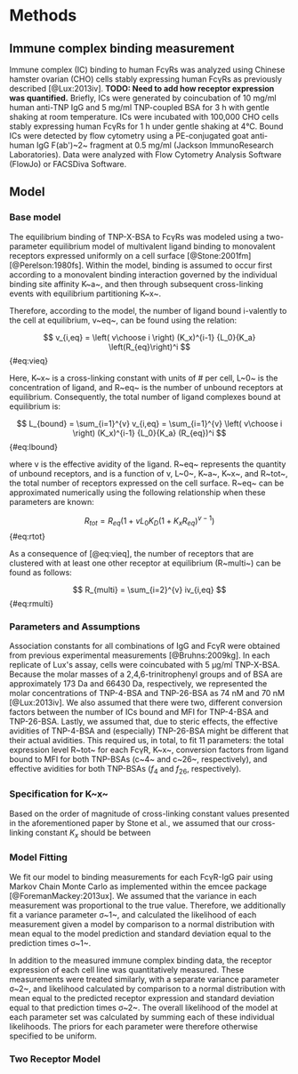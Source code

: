 # Methods

## Immune complex binding measurement

Immune complex (IC) binding to human FcγRs was analyzed using Chinese hamster ovarian (CHO) cells stably expressing human FcγRs as previously described [@Lux:2013iv]. **TODO: Need to add how receptor expression was quantified.** Briefly, ICs were generated by coincubation of 10 mg/ml human anti-TNP IgG and 5 mg/ml TNP-coupled BSA for 3 h with gentle shaking at room temperature. ICs were incubated with 100,000 CHO cells stably expressing human FcγRs for 1 h under gentle shaking at 4℃. Bound ICs were detected by flow cytometry using a PE-conjugated goat anti-human IgG F(ab')~2~ fragment at 0.5 mg/ml (Jackson ImmunoResearch Laboratories). Data were analyzed with Flow Cytometry Analysis Software (FlowJo) or FACSDiva Software.

## Model

### Base model

The equilibrium binding of TNP-X-BSA to FcγRs was modeled using a two-parameter equilibrium model of multivalent ligand binding to monovalent receptors expressed uniformly on a cell surface [@Stone:2001fm] [@Perelson:1980fs]. Within the model, binding is assumed to occur first according to a monovalent binding interaction governed by the individual binding site affinity K~a~, and then through subsequent cross-linking events with equilibrium partitioning K~x~.

Therefore, according to the model, the number of ligand bound i-valently to the cell at equilibrium, v~eq~, can be found using the relation:

$$ v_{i,eq} = \left( v\choose i \right) (K_x)^{i-1} {L_0}{K_a} \left(R_{eq}\right)^i $$ {#eq:vieq}

Here, K~x~ is a cross-linking constant with units of # per cell, L~0~ is the concentration of ligand, and R~eq~ is the number of unbound receptors at equilibrium. Consequently, the total number of ligand complexes bound at equilibrium is:

$$ L_{bound} = \sum_{i=1}^{v} v_{i,eq} = \sum_{i=1}^{v} \left( v\choose i \right) (K_x)^{i-1} {L_0}{K_a} (R_{eq})^i $$ {#eq:lbound}

where v is the effective avidity of the ligand. R~eq~ represents the quantity of unbound receptors, and is a function of v, L~0~, K~a~, K~x~, and R~tot~, the total number of receptors expressed on the cell surface. R~eq~ can be approximated numerically using the following relationship when these parameters are known:

$$ R_{tot} = R_{eq} \left(1+v {L_0}{K_D} (1+K_x R_{eq})^{v-1}\right) $$ {#eq:rtot}

As a consequence of [@eq:vieq], the number of receptors that are clustered with at least one other receptor at equilibrium (R~multi~) can be found as follows:

$$ R_{multi} = \sum_{i=2}^{v} iv_{i,eq} $$ {#eq:rmulti}

### Parameters and Assumptions

Association constants for all combinations of IgG and FcγR were obtained from previous experimental measurements [@Bruhns:2009kg]. In each replicate of Lux's assay, cells were coincubated with 5 µg/ml TNP-X-BSA. Because the molar masses of a 2,4,6-trinitrophenyl groups and of BSA are approximately 173 Da and 66430 Da, respectively, we represented the molar concentrations of TNP-4-BSA and TNP-26-BSA as 74 nM and 70 nM [@Lux:2013iv]. We also assumed that there were two, different conversion factors between the number of ICs bound and MFI for TNP-4-BSA and TNP-26-BSA. Lastly, we assumed that, due to steric effects, the effective avidities of TNP-4-BSA and (especially) TNP-26-BSA might be different that their actual avidities. This required us, in total, to fit 11 parameters: the total expression level R~tot~ for each FcγR, K~x~, conversion factors from ligand bound to MFI for both TNP-BSAs (c~4~ and c~26~, respectively), and effective avidities for both TNP-BSAs ($f_{4}$ and $f_{26}$, respectively).

### Specification for K~x~

Based on the order of magnitude of cross-linking constant values presented in the aforementioned paper by Stone et al., we assumed that our cross-linking constant $K_x$ should be between








### Model Fitting

We fit our model to binding measurements for each FcγR-IgG pair using Markov Chain Monte Carlo as implemented within the emcee package [@ForemanMackey:2013ux]. We assumed that the variance in each measurement was proportional to the true value. Therefore, we additionally fit a variance parameter σ~1~, and calculated the likelihood of each measurement given a model by comparison to a normal distribution with mean equal to the model prediction and standard deviation equal to the prediction times σ~1~.

In addition to the measured immune complex binding data, the receptor expression of each cell line was quantitatively measured. These measurements were treated similarly, with a separate variance parameter σ~2~, and likelihood calculated by comparison to a normal distribution with mean equal to the predicted receptor expression and standard deviation equal to that prediction times σ~2~. The overall likelihood of the model at each parameter set was calculated by summing each of these individual likelihoods. The priors for each parameter were therefore otherwise specified to be uniform.

### Two Receptor Model
